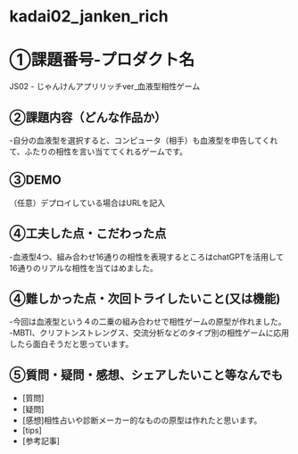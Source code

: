 # kadai02_janken_rich
# ①課題番号-プロダクト名
JS02 - じゃんけんアプリリッチver_血液型相性ゲーム

## ②課題内容（どんな作品か）
-自分の血液型を選択すると、コンピュータ（相手）も血液型を申告してくれて、ふたりの相性を言い当ててくれるゲームです。

## ③DEMO
（任意）デプロイしている場合はURLを記入

## ④工夫した点・こだわった点
-血液型4つ、組み合わせ16通りの相性を表現するところはchatGPTを活用して16通りのリアルな相性を当てはめました。

## ④難しかった点・次回トライしたいこと(又は機能)
-今回は血液型という４の二乗の組み合わせで相性ゲームの原型が作れました。
-MBTI、クリフトンストレングス、交流分析などのタイプ別の相性ゲームに応用したら面白そうだと思っています。

## ⑤質問・疑問・感想、シェアしたいこと等なんでも
- [質問]
- [疑問]
- [感想]相性占いや診断メーカー的なものの原型は作れたと思います。
- [tips]
- [参考記事]
